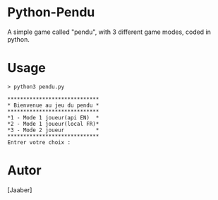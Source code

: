 # Python-Pendu

A simple game called "pendu", with 3 different game modes, coded in python.

# Usage
```
> python3 pendu.py

*****************************
* Bienvenue au jeu du pendu *
*****************************
*1 - Mode 1 joueur(api EN)  *
*2 - Mode 1 joueur(local FR)*
*3 - Mode 2 joueur          *
*****************************
Entrer votre choix : 
```

# Autor
[Jaaber]
